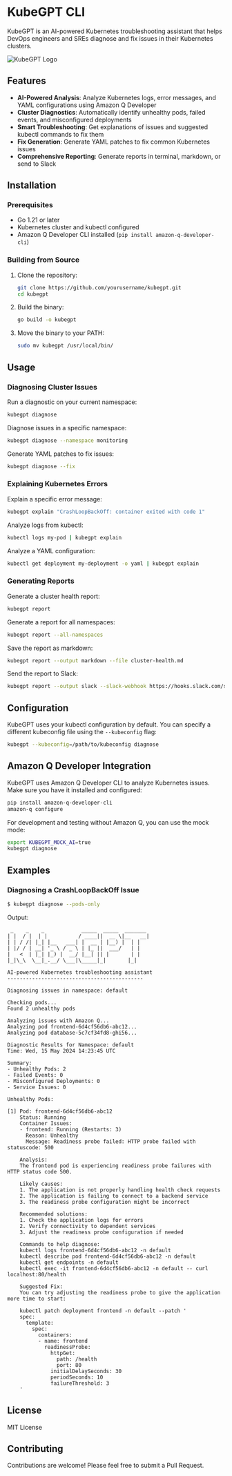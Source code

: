 # KubeGPT CLI

KubeGPT is an AI-powered Kubernetes troubleshooting assistant that helps DevOps engineers and SREs diagnose and fix issues in their Kubernetes clusters.

![KubeGPT Logo](https://via.placeholder.com/800x200?text=KubeGPT+CLI)

## Features

- **AI-Powered Analysis**: Analyze Kubernetes logs, error messages, and YAML configurations using Amazon Q Developer
- **Cluster Diagnostics**: Automatically identify unhealthy pods, failed events, and misconfigured deployments
- **Smart Troubleshooting**: Get explanations of issues and suggested kubectl commands to fix them
- **Fix Generation**: Generate YAML patches to fix common Kubernetes issues
- **Comprehensive Reporting**: Generate reports in terminal, markdown, or send to Slack

## Installation

### Prerequisites

- Go 1.21 or later
- Kubernetes cluster and kubectl configured
- Amazon Q Developer CLI installed (`pip install amazon-q-developer-cli`)

### Building from Source

1. Clone the repository:
   ```bash
   git clone https://github.com/yourusername/kubegpt.git
   cd kubegpt
   ```

2. Build the binary:
   ```bash
   go build -o kubegpt
   ```

3. Move the binary to your PATH:
   ```bash
   sudo mv kubegpt /usr/local/bin/
   ```

## Usage

### Diagnosing Cluster Issues

Run a diagnostic on your current namespace:

```bash
kubegpt diagnose
```

Diagnose issues in a specific namespace:

```bash
kubegpt diagnose --namespace monitoring
```

Generate YAML patches to fix issues:

```bash
kubegpt diagnose --fix
```

### Explaining Kubernetes Errors

Explain a specific error message:

```bash
kubegpt explain "CrashLoopBackOff: container exited with code 1"
```

Analyze logs from kubectl:

```bash
kubectl logs my-pod | kubegpt explain
```

Analyze a YAML configuration:

```bash
kubectl get deployment my-deployment -o yaml | kubegpt explain
```

### Generating Reports

Generate a cluster health report:

```bash
kubegpt report
```

Generate a report for all namespaces:

```bash
kubegpt report --all-namespaces
```

Save the report as markdown:

```bash
kubegpt report --output markdown --file cluster-health.md
```

Send the report to Slack:

```bash
kubegpt report --output slack --slack-webhook https://hooks.slack.com/services/...
```

## Configuration

KubeGPT uses your kubectl configuration by default. You can specify a different kubeconfig file using the `--kubeconfig` flag:

```bash
kubegpt --kubeconfig=/path/to/kubeconfig diagnose
```

## Amazon Q Developer Integration

KubeGPT uses Amazon Q Developer CLI to analyze Kubernetes issues. Make sure you have it installed and configured:

```bash
pip install amazon-q-developer-cli
amazon-q configure
```

For development and testing without Amazon Q, you can use the mock mode:

```bash
export KUBEGPT_MOCK_AI=true
kubegpt diagnose
```

## Examples

### Diagnosing a CrashLoopBackOff Issue

```bash
$ kubegpt diagnose --pods-only
```

Output:
```
 _    _    _            _____  _____  _______
| |  / |  | |          / ____||  __ \|__   __|
| | / /| |_| |__   ___| |  __ | |__) |  | |   
| |/ / | __| '_ \ / _ \ | |_ ||  ___/   | |   
|   <  | |_| |_) |  __/ |__| || |       | |   
|_|\_\  \__|_.__/ \___|\_____|_|       |_|   
                                             
AI-powered Kubernetes troubleshooting assistant
--------------------------------------------

Diagnosing issues in namespace: default

Checking pods...
Found 2 unhealthy pods

Analyzing issues with Amazon Q...
Analyzing pod frontend-6d4cf56db6-abc12...
Analyzing pod database-5c7cf34fd8-ghi56...

Diagnostic Results for Namespace: default
Time: Wed, 15 May 2024 14:23:45 UTC

Summary:
- Unhealthy Pods: 2
- Failed Events: 0
- Misconfigured Deployments: 0
- Service Issues: 0

Unhealthy Pods:

[1] Pod: frontend-6d4cf56db6-abc12
    Status: Running
    Container Issues:
    - frontend: Running (Restarts: 3)
      Reason: Unhealthy
      Message: Readiness probe failed: HTTP probe failed with statuscode: 500

    Analysis:
    The frontend pod is experiencing readiness probe failures with HTTP status code 500.
    
    Likely causes:
    1. The application is not properly handling health check requests
    2. The application is failing to connect to a backend service
    3. The readiness probe configuration might be incorrect
    
    Recommended solutions:
    1. Check the application logs for errors
    2. Verify connectivity to dependent services
    3. Adjust the readiness probe configuration if needed
    
    Commands to help diagnose:
    kubectl logs frontend-6d4cf56db6-abc12 -n default
    kubectl describe pod frontend-6d4cf56db6-abc12 -n default
    kubectl get endpoints -n default
    kubectl exec -it frontend-6d4cf56db6-abc12 -n default -- curl localhost:80/health

    Suggested Fix:
    You can try adjusting the readiness probe to give the application more time to start:
    
    kubectl patch deployment frontend -n default --patch '
    spec:
      template:
        spec:
          containers:
          - name: frontend
            readinessProbe:
              httpGet:
                path: /health
                port: 80
              initialDelaySeconds: 30
              periodSeconds: 10
              failureThreshold: 3
    '
```

## License

MIT License

## Contributing

Contributions are welcome! Please feel free to submit a Pull Request.